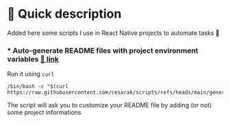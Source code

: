 # 📰 Quick description

Added here some scripts I use in React Native projects to automate tasks 🚀

### * Auto-generate README files with project environment variables [🔗 link](generate_readme.sh)

Run it using `curl`
```
/bin/bash -c "$(curl https://raw.githubusercontent.com/cesarak/scripts/refs/heads/main/generate_readme.sh)"
```

The script will ask you to customize your README file by adding (or not) some project informations
